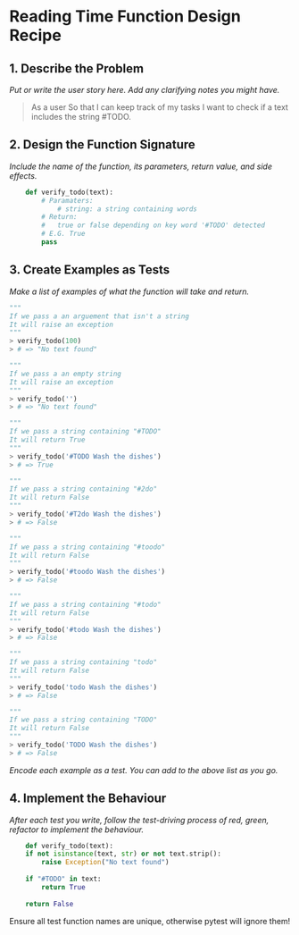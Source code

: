 # Reading Time Function Design Recipe

## 1. Describe the Problem

_Put or write the user story here. Add any clarifying notes you might have._

> As a user
> So that I can keep track of my tasks
> I want to check if a text includes the string #TODO.

## 2. Design the Function Signature

_Include the name of the function, its parameters, return value, and side effects._

```python
    def verify_todo(text):
        # Paramaters:
            # string: a string containing words
        # Return:
        #   true or false depending on key word '#TODO' detected
        # E.G. True 
        pass
```

## 3. Create Examples as Tests

_Make a list of examples of what the function will take and return._

```python
"""
If we pass a an arguement that isn't a string
It will raise an exception
"""
> verify_todo(100)
> # => "No text found"

"""
If we pass a an empty string
It will raise an exception
"""
> verify_todo('')
> # => "No text found"

"""
If we pass a string containing "#TODO"
It will return True
"""
> verify_todo('#TODO Wash the dishes')
> # => True

"""
If we pass a string containing "#2do"
It will return False
"""
> verify_todo('#T2do Wash the dishes')
> # => False

"""
If we pass a string containing "#toodo"
It will return False
"""
> verify_todo('#toodo Wash the dishes')
> # => False

"""
If we pass a string containing "#todo"
It will return False
"""
> verify_todo('#todo Wash the dishes')
> # => False

"""
If we pass a string containing "todo"
It will return False
"""
> verify_todo('todo Wash the dishes')
> # => False

"""
If we pass a string containing "TODO"
It will return False
"""
> verify_todo('TODO Wash the dishes')
> # => False

```

_Encode each example as a test. You can add to the above list as you go._

## 4. Implement the Behaviour

_After each test you write, follow the test-driving process of red, green, refactor to implement the behaviour._

```python
    def verify_todo(text):
    if not isinstance(text, str) or not text.strip():
        raise Exception("No text found")
    
    if "#TODO" in text:
        return True
    
    return False
```

Ensure all test function names are unique, otherwise pytest will ignore them!